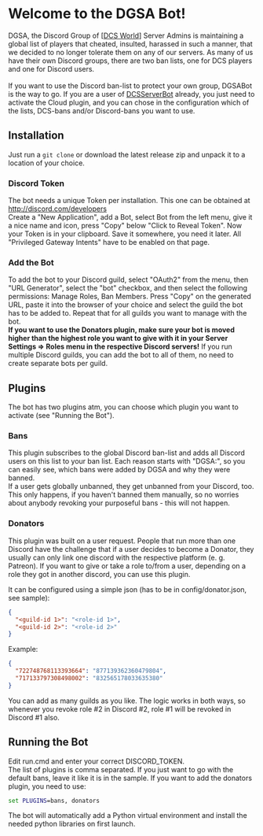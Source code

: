 # Welcome to the DGSA Bot!
DGSA, the Discord Group of [[DCS World](https://www.digitalcombatsimulator.com)] Server Admins is maintaining a global
list of players that cheated, insulted, harassed in such a manner, that we decided to no longer tolerate them on any
of our servers. As many of us have their own Discord groups, there are two ban lists, one for DCS players and one for 
Discord users.</br>
</br>
If you want to use the Discord ban-list to protect your own group, DGSABot is the way to go. If you are a user of
[DCSServerBot](https://github.com/Special-K-s-Flightsim-Bots/DCSServerBot) already, you just need to activate the
Cloud plugin, and you can chose in the configuration which of the lists, DCS-bans and/or Discord-bans you want to use.

## Installation
Just run a ```git clone``` or download the latest release zip and unpack it to a location of your choice.

### Discord Token
The bot needs a unique Token per installation. This one can be obtained at http://discord.com/developers </br>
Create a "New Application", add a Bot, select Bot from the left menu, give it a nice name and icon, press "Copy" below
"Click to Reveal Token". Now your Token is in your clipboard. Save it somewhere, you need it later. All "Privileged 
Gateway Intents" have to be enabled on that page.</br>

### Add the Bot
To add the bot to your Discord guild, select "OAuth2" from the menu, then "URL Generator", select the "bot" checkbox, 
and then select the following permissions: Manage Roles, Ban Members. Press "Copy" on the generated URL, paste it into 
the browser of your choice and select the guild the bot has to be added to. Repeat that for all guilds you want to
manage with the bot.</br>
**If you want to use the Donators plugin, make sure your bot is moved higher than the highest role you want to give with
it in your Server Settings => Roles menu in the respective Discord servers!**
If you run multiple Discord guilds, you can add the bot to all of them, no need to create separate bots per guild.

## Plugins
The bot has two plugins atm, you can choose which plugin you want to activate (see "Running the Bot").

### Bans
This plugin subscribes to the global Discord ban-list and adds all Discord users on this list to your ban list.
Each reason starts with "DGSA:", so you can easily see, which bans were added by DGSA and why they were banned.</br>
If a user gets globally unbanned, they get unbanned from your Discord, too. This only happens, if you haven't
banned them manually, so no worries about anybody revoking your purposeful bans - this will not happen.

### Donators
This plugin was built on a user request. People that run more than one Discord have the challenge that if a user decides
to become a Donator, they usually can only link one discord with the respective platform (e. g. Patreon). If you want
to give or take a role to/from a user, depending on a role they got in another discord, you can use this plugin.

It can be configured using a simple json (has to be in config/donator.json, see sample):
```json
{
  "<guild-id 1>": "<role-id 1>",
  "<guild-id 2>": "<role-id 2>"
}
```
Example:
```json
{
  "722748768113393664": "877139362360479804",
  "717133797308498002": "832565178033635380"
}
```
You can add as many guilds as you like. The logic works in both ways, so whenever you revoke role #2 in Discord #2,
role #1 will be revoked in Discord #1 also.

## Running the Bot
Edit run.cmd and enter your correct DISCORD_TOKEN.</br>
The list of plugins is comma separated. If you just want to go with the default bans, leave it like it is in the sample.
If you want to add the donators plugin, you need to use:
```cmd
set PLUGINS=bans, donators
```
The bot will automatically add a Python virtual environment and install the needed python libraries on first launch.
